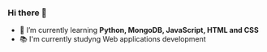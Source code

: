 ### Hi there 👋

- 🌱 I’m currently learning **Python, MongoDB, JavaScript, HTML and CSS**
- 📚 I'm currently studyng Web applications development
